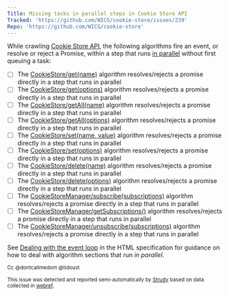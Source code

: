 ```yaml
---
Title: Missing tasks in parallel steps in Cookie Store API
Tracked: 'https://github.com/WICG/cookie-store/issues/239'
Repo: 'https://github.com/WICG/cookie-store'
---
```


While crawling [Cookie Store API](https://wicg.github.io/cookie-store/), the following algorithms fire an event, or resolve or reject a Promise, within a step that runs [in parallel](https://html.spec.whatwg.org/multipage/infrastructure.html#in-parallel) without first queuing a task:
* [ ] The [CookieStore/get(name)](https://wicg.github.io/cookie-store/#dom-cookiestore-get) algorithm resolves/rejects a promise directly in a step that runs in parallel
* [ ] The [CookieStore/get(options)](https://wicg.github.io/cookie-store/#dom-cookiestore-get-options) algorithm resolves/rejects a promise directly in a step that runs in parallel
* [ ] The [CookieStore/getAll(name)](https://wicg.github.io/cookie-store/#dom-cookiestore-getall) algorithm resolves/rejects a promise directly in a step that runs in parallel
* [ ] The [CookieStore/getAll(options)](https://wicg.github.io/cookie-store/#dom-cookiestore-getall-options) algorithm resolves/rejects a promise directly in a step that runs in parallel
* [ ] The [CookieStore/set(name, value)](https://wicg.github.io/cookie-store/#dom-cookiestore-set) algorithm resolves/rejects a promise directly in a step that runs in parallel
* [ ] The [CookieStore/set(options)](https://wicg.github.io/cookie-store/#dom-cookiestore-set-options) algorithm resolves/rejects a promise directly in a step that runs in parallel
* [ ] The [CookieStore/delete(name)](https://wicg.github.io/cookie-store/#dom-cookiestore-delete) algorithm resolves/rejects a promise directly in a step that runs in parallel
* [ ] The [CookieStore/delete(options)](https://wicg.github.io/cookie-store/#dom-cookiestore-delete-options) algorithm resolves/rejects a promise directly in a step that runs in parallel
* [ ] The [CookieStoreManager/subscribe(subscriptions)](https://wicg.github.io/cookie-store/#dom-cookiestoremanager-subscribe) algorithm resolves/rejects a promise directly in a step that runs in parallel
* [ ] The [CookieStoreManager/getSubscriptions()](https://wicg.github.io/cookie-store/#dom-cookiestoremanager-getsubscriptions) algorithm resolves/rejects a promise directly in a step that runs in parallel
* [ ] The [CookieStoreManager/unsubscribe(subscriptions)](https://wicg.github.io/cookie-store/#dom-cookiestoremanager-unsubscribe) algorithm resolves/rejects a promise directly in a step that runs in parallel

See [Dealing with the event loop](https://html.spec.whatwg.org/multipage/webappapis.html#event-loop-for-spec-authors) in the HTML specification for guidance on how to deal with algorithm sections that run *in parallel*.

<sub>Cc @dontcallmedom @tidoust</sub>

<sub>This issue was detected and reported semi-automatically by [Strudy](https://github.com/w3c/strudy/) based on data collected in [webref](https://github.com/w3c/webref/).</sub>
